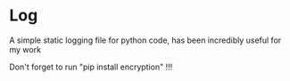 # Log
A simple static logging file for python code, has been incredibly useful for my work

Don't forget to run "pip install encryption" !!!
